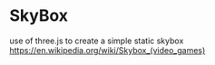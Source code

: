 # SkyBox
use of three.js to create a simple static skybox https://en.wikipedia.org/wiki/Skybox_(video_games)
